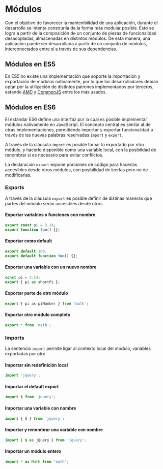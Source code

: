 # Módulos
Con el objetivo de favorecer la mantenibilidad de una aplicación, durante el desarrollo se intenta construrila de la forma más modular posible. Esto se logra a partir de la composición de un conjunto de piezas de funcionalidad desacopladas, almacenadas en distintos módulos. De esta manera, una aplicación puede ser desarrollada a partir de un conjunto de módulos, interconectados entre sí a través de sus dependencias.

## Módulos en ES5
En ES5 no existe una implementación que soporte la importación y exportación de módulos nativamente, por lo que los desarrolladores debían optar por la utilización de distintos patrones implementados por terceros, estando [AMD](http://requirejs.org/docs/whyamd.html) y [CommonJS](http://wiki.commonjs.org/wiki/Modules/1.1) entre los más usados.

## Módulos en ES6
El estándar ES6 define una interfaz por la cual es posible implementar módulos nativamente en JavaScript. El concepto central es similar al de otras implementaciones, permitiendo importar y exportar funcionalidad a través de las nuevas palabras reservadas `import` y `export`.

A través de la cláusula `import` es posible tomar lo exportado por otro módulo, y hacerlo disponible como una variable local, con la posiblidad de renombrar si es necesario para evitar conflictos.

La declaración `export` expone porciones de código para hacerlas accesibles desde otros módulos, con posibilidad de leerlas pero no de modificarlas.

### Exports

A través de la cláusula `export` es posible definir de distinas maneras qué partes del módulo serán accesibles desde otros.

#### Exportar variables o funciones con nombre

```javascript
export const pi = 3.14;
export function foo() {};   
```

#### Exportar como default

```javascript
export default 100;         
export default function foo() {};   
```

#### Exportar una variable con un nuevo nombre

```javascript
const pi = 3.14;
export { pi as shortPi };
```

#### Exportar parte de otro módulo

```javascript
export { pi as piNumber } from 'math';
```

#### Exportar otro módulo completo

```javascript
export * from 'math';   
```

### Imports

La sentencia `import` permite ligar al contexto local del módulo, variables exportadas por otro.

#### Importar sin redefinición local

```javascript
import 'jquery';  
```
#### Importar el default export

```javascript
import $ from 'jquery';
```

#### Importar una variable con nombre

```javascript
import { $ } from 'jquery';   
```

#### Importar y renombrar una variable con nombre

```javascript
import { $ as jQuery } from 'jquery';
```

#### Importar un módulo entero

```javascript
import * as Math from 'math';
```
